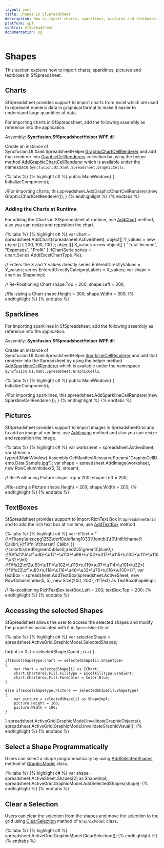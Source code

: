 ```yaml
---
layout: post
title: Shapes in SfSpreadsheet
description: How to import charts, sparklines, pictures and textboxes in SfSpreadsheet
platform: wpf
control: SfSpreadsheet
documentation: ug
---
```


# Shapes
 This section explains how to import charts, sparklines, pictures and textboxes in SfSpreadsheet.

## Charts

SfSpreadsheet provides support to import charts from excel which are used to represent numeric data in graphical format to make it easier to understand large quantities of data.

For importing charts in SfSpreadsheet, add the following assembly as reference into the application.
 
Assembly: **Syncfusion.SfSpreadsheetHelper.WPF.dll**

Create an instance of Syncfusion.UI.Xaml.SpreadsheetHelper.[GraphicChartCellRenderer](https://help.syncfusion.com/cr/cref_files/wpf/sfspreadsheet/Syncfusion.SfSpreadsheetHelper.WPF~Syncfusion.UI.Xaml.SpreadsheetHelper.GraphicChartCellRenderer.html) and add that renderer into [GraphicCellRenderers](http://help.syncfusion.com/cr/cref_files/wpf/sfspreadsheet/Syncfusion.SfSpreadsheet.WPF~Syncfusion.UI.Xaml.Spreadsheet.GraphicCells.GraphicModel~GraphicCellRenderers.html) collection by using the helper method [AddGraphicChartCellRenderer](http://help.syncfusion.com/cr/cref_files/wpf/sfspreadsheet/Syncfusion.SfSpreadsheet.WPF~Syncfusion.UI.Xaml.Spreadsheet.GraphicCells.GraphicCellHelper~AddGraphicChartCellRenderer.html) which is available under the namespace `Syncfusion.UI.Xaml.Spreadsheet.GraphicCells`. 

{% tabs %}
{% highlight c# %}
public MainWindow()
{
  InitializeComponent();
  
  //For importing charts,
  this.spreadsheet.AddGraphicChartCellRenderer(new GraphicChartCellRenderer());
}
{% endhighlight %}
{% endtabs %}

### Adding the Charts at Runtime

For adding the Charts in SfSpreadsheet at runtime, use [AddChart](http://help.syncfusion.com/cr/cref_files/wpf/sfspreadsheet/Syncfusion.SfSpreadsheet.WPF~Syncfusion.UI.Xaml.Spreadsheet.GraphicCells.GraphicCellHelper~AddChart.html) method, also you can resize and reposition the chart.

{% tabs %}
{% highlight c# %}
var chart = spreadsheet.AddChart(spreadsheet.ActiveSheet);
object[] Y_values = new object[] { 200, 100, 100 };
object[] X_values = new object[] { "Total Income", "Expenses", "Profit" };
IChartSerie series = chart.Series.Add(ExcelChartType.Pie);

// Enters the X and Y values directly
series.EnteredDirectlyValues = Y_values;
series.EnteredDirectlyCategoryLabels = X_values;
var shape = chart as ShapeImpl;

// Re-Positioning Chart
shape.Top = 200;
shape.Left = 200;

//Re-sizing a Chart
shape.Height = 300;
shape.Width = 300;
{% endhighlight %}
{% endtabs %}

## Sparklines

For importing sparklines in SfSpreadsheet, add the following assembly as reference into the application.
 
Assembly: **Syncfusion.SfSpreadsheetHelper.WPF.dll**

Create an instance of Syncfusion.UI.Xaml.SpreadsheetHelper.[SparklineCellRenderer](https://help.syncfusion.com/cr/cref_files/wpf/sfspreadsheet/Syncfusion.SfSpreadsheetHelper.WPF~Syncfusion.UI.Xaml.SpreadsheetHelper.SparklineCellRenderer.html) and add that renderer into the Spreadsheet by using the helper method [AddSparklineCellRenderer](http://help.syncfusion.com/cr/cref_files/wpf/sfspreadsheet/Syncfusion.SfSpreadsheet.WPF~Syncfusion.UI.Xaml.Spreadsheet.GraphicCells.GraphicCellHelper~AddSparklineCellRenderer.html) which is available under the namespace `Syncfusion.UI.Xaml.Spreadsheet.GraphicCells`.

{% tabs %}
{% highlight c# %}
public MainWindow()
{
  InitializeComponent();
      
  //For importing sparklines,
  this.spreadsheet.AddSparklineCellRenderer(new SparklineCellRenderer());
}
{% endhighlight %}
{% endtabs %}

## Pictures

SfSpreadsheet provides support to import images in SpreadsheetGrid and to add an image at run time, use [AddImage](http://help.syncfusion.com/cr/cref_files/wpf/sfspreadsheet/Syncfusion.SfSpreadsheet.WPF~Syncfusion.UI.Xaml.Spreadsheet.GraphicCells.GraphicCellHelper~AddImage.html) method and also you can resize and reposition the image.

{% tabs %}
{% highlight c# %}
var worksheet = spreadsheet.ActiveSheet;
var stream = typeof(MainWindow).Assembly.GetManifestResourceStream("GraphicCellDemo.Data.Sample.jpg");
var shape = spreadsheet.AddImage(worksheet, new RowColumnIndex(5, 5), stream);

// Re-Positioning Picture
shape.Top = 200;
shape.Left = 200;

 //Re-sizing a Picture
shape.Height = 200;
shape.Width = 200;
{% endhighlight %}
{% endtabs %}

## TextBoxes

SfSpreadsheet provides support to import RichText Box in `SpreadsheetGrid` and to add the rich text box at run time, use [AddTextBox](http://help.syncfusion.com/cr/cref_files/wpf/sfspreadsheet/Syncfusion.SfSpreadsheet.WPF~Syncfusion.UI.Xaml.Spreadsheet.GraphicCells.GraphicCellHelper~AddTextBox.html) method

{% tabs %}
{% highlight c# %}
var rtfText = "{\\rtf1\\ansi\\ansicpg1252\\deff0\\deflang1033{\\fonttbl{\\f0\\fnil\\fcharset1 Calibri;}{\\f1\\fnil\\fcharset1 Calibri;}}{\\colortbl;\\red0\\green0\\blue0;\\red255\\green0\\blue0;}{\\f0\\fs22\\b\\cf1\\u83*\\u121*\\u110*\\u99*\\u102*\\u117*\\u115*\\u105*\\u111*\\u110*\\u32*\\b0}                           {\\f1\\fs22\\cf2\\u83*\\u111*\\u102*\\u116*\\u119*\\u97*\\u114*\\u101*\\u32*}{\\f1\\fs22\\cf1\\u80*\\u118*\\u116*\\u46*\\u32*\\u76*\\u116*\\u100*}}";
var textBox = spreadsheet.AddTextBox(spreadsheet.ActiveSheet, new RowColumnIndex(5, 5), new Size(200, 200), rtfText) as TextBoxShapeImpl;

// Re-positioning RichTextBox
textBox.Left = 200;
textBox.Top = 200;
{% endhighlight %}
{% endtabs %}

## Accessing the selected Shapes

SfSpreadsheet allows the user to access the selected shapes and modify the properties associated with it in `SpreadsheetGrid`.

{% tabs %}
{% highlight c# %}
var selectedShape = spreadsheet.ActiveGrid.GraphicModel.SelectedShapes;

for(int i = 0; i < selectedShape.Count ; i++)
{

    if(ExcelShapeType.Chart == selectedShape[i].ShapeType)
    {
        var chart = selectedShape[i] as IChart;
        chart.ChartArea.Fill.FillType = ExcelFillType.Gradient;
        chart.ChartArea.Fill.ForeColor = Color.Blue;
    }

    else if(ExcelShapeType.Picture == selectedShape[i].ShapeType)
    {
        var picture = selectedShape[i] as ShapeImpl;
        picture.Height = 100;
        picture.Width = 100;
    }
}
spreadsheet.ActiveGrid.GraphicModel.InvalidateGraphicObjects();
spreadsheet.ActiveGrid.GraphicModel.InvalidateGraphicVisual();
{% endhighlight %}
{% endtabs %}

## Select a Shape Programmatically

Users can select a shape programmatically by using [AddSelectedShapes](https://help.syncfusion.com/cr/cref_files/wpf/sfspreadsheet/Syncfusion.SfSpreadsheet.WPF~Syncfusion.UI.Xaml.Spreadsheet.GraphicCells.GraphicModel~AddSelectedShapes.html) method of [GraphicModel](https://help.syncfusion.com/cr/cref_files/wpf/sfspreadsheet/Syncfusion.SfSpreadsheet.WPF~Syncfusion.UI.Xaml.Spreadsheet.GraphicCells.GraphicModel.html) class.

{% tabs %}
{% highlight c# %}
var shape = spreadsheet.ActiveSheet.Shapes[2] as ShapeImpl;          
spreadsheet.ActiveGrid.GraphicModel.AddSelectedShapes(shape);
{% endhighlight %}
{% endtabs %}

## Clear a Selection

Users can clear the selection from the shapes and move the selection to the grid using [ClearSelection](https://help.syncfusion.com/cr/cref_files/wpf/sfspreadsheet/Syncfusion.SfSpreadsheet.WPF~Syncfusion.UI.Xaml.Spreadsheet.GraphicCells.GraphicModel~ClearSelection.html) method of `GraphicModel` class.

{% tabs %}
{% highlight c# %}
spreadsheet.ActiveGrid.GraphicModel.ClearSelection();
{% endhighlight %}
{% endtabs %}